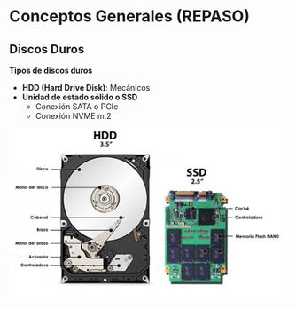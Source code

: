 # Conceptos Generales (REPASO)

## Discos Duros

**Tipos de discos duros**

- **HDD (Hard Drive Disk)**: Mecánicos
- **Unidad de estado sólido o SSD**
  - Conexión SATA o PCIe
  - Conexión NVME m.2

![00-discosduros1](./images/00-discosduros1.png)

